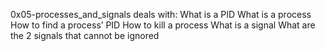0x05-processes_and_signals deals with:
What is a PID
What is a process
How to find a process’ PID
How to kill a process
What is a signal
What are the 2 signals that cannot be ignored
